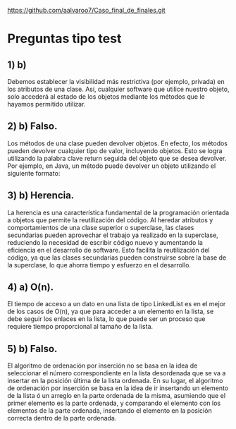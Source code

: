 https://github.com/aalvaroo7/Caso_final_de_finales.git

# Preguntas tipo test

## 1) b)
Debemos establecer la visibilidad más restrictiva (por ejemplo, privada) en los atributos de una clase. Así, cualquier software que utilice nuestro objeto, solo accederá al estado de los objetos mediante los métodos que le hayamos permitido utilizar.

## 2) b) Falso.
Los métodos de una clase pueden devolver objetos. En efecto, los métodos pueden devolver cualquier tipo de valor, incluyendo objetos. Esto se logra utilizando la palabra clave return seguida del objeto que se desea devolver. Por ejemplo, en Java, un método puede devolver un objeto utilizando el siguiente formato:

## 3)  b) Herencia.
La herencia es una característica fundamental de la programación orientada a objetos que permite la reutilización del código. Al heredar atributos y comportamientos de una clase superior o superclase, las clases secundarias pueden aprovechar el trabajo ya realizado en la superclase, reduciendo la necesidad de escribir código nuevo y aumentando la eficiencia en el desarrollo de software. Esto facilita la reutilización del código, ya que las clases secundarias pueden construirse sobre la base de la superclase, lo que ahorra tiempo y esfuerzo en el desarrollo.

## 4) a) O(n).
El tiempo de acceso a un dato en una lista de tipo LinkedList es en el mejor de los casos de O(n), ya que para acceder a un elemento en la lista, se debe seguir los enlaces en la lista, lo que puede ser un proceso que requiere tiempo proporcional al tamaño de la lista.

## 5) b) Falso.
El algoritmo de ordenación por inserción no se basa en la idea de seleccionar el número correspondiente en la lista desordenada que se va a insertar en la posición última de la lista ordenada. En su lugar, el algoritmo de ordenación por inserción se basa en la idea de ir insertando un elemento de la lista ó un arreglo en la parte ordenada de la misma, asumiendo que el primer elemento es la parte ordenada, y comparando el elemento con los elementos de la parte ordenada, insertando el elemento en la posición correcta dentro de la parte ordenada.

